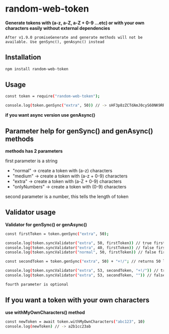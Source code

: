 # random-web-token

**Generate tokens with (a-z, a-Z, a-Z + 0-9 ...etc) or with your own characters easily without external dependencies**

`After v1.9.0 promiseGenerate and generate methods will not be available. Use genSync(), genAsync() instead`

## Installation

```sh
npm install random-web-token
```

## Usage

```sh
const token = require("random-web-token");

console.log(token.genSync("extra", 50)) // -> sHF3p8zZCTdAmJ0cyS60NK9RRPXi6NQ42zdUbigMBZYZY0504H
```
**if you want async version use genAsync()**

## Parameter help for genSync() and genAsync() methods

**methods has 2 parameters**

first parameter is a string
  - "normal"  -> create a token with (a-z) characters
  - "medium"  -> create a token with (a-z + 0-9) characters
  - "extra"   -> create a token with (a-Z + 0-9) characters
  - "onlyNumbers"   -> create a token with (0-9) characters

second parameter is a number, this tells the length of token

## Validator usage  

**Validator for genSync() or genAsync()**

```sh
const firstToken = token.genSync("extra", 50);

console.log(token.syncValidator("extra", 50, firstToken)) // true firstToken same type,length
console.log(token.syncValidator("extra", 40, firstToken)) // false firstToken same type, but firstToken length !== 40
console.log(token.syncValidator("normal", 50, firstToken)) // false firstToken same length but not the same type.

const secondToken = token.genSync("extra", 50) + "+!/"; // returns 50 length token + 3 extra character

console.log(token.syncValidator("extra", 53, secondToken, "+!/")) // true same type/length and +3 allowed characters "+!/"
console.log(token.syncValidator("extra", 53, secondToken, "")) // false same type/length but "+!/" characters not allowed

fourth parameter is optional
```

## If you want a token with your own characters

**use withMyOwnCharacters() method**

```sh
const newToken = await token.withMyOwnCharacters("abc123", 10)
console.log(newToken) // -> a2b1cc23ab
```